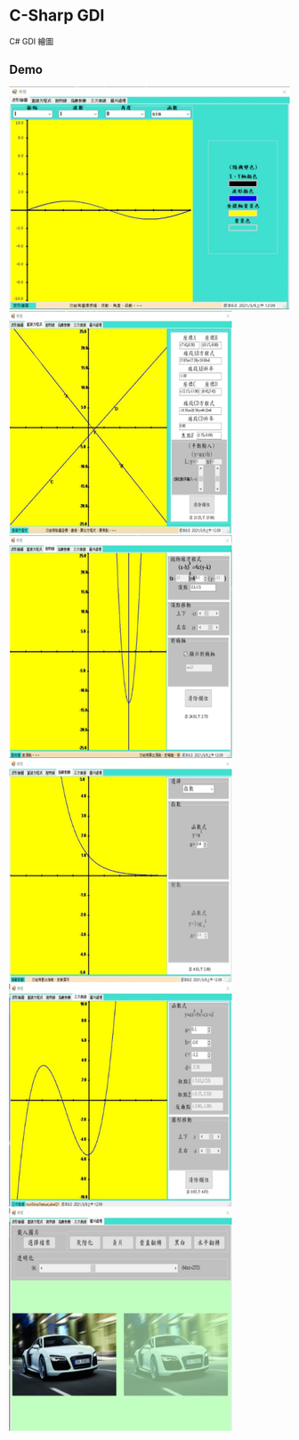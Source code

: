 # C-Sharp GDI
 C# GDI 繪圖
## Demo
 <p align="left">
    <img src="/demo/demo1.jpg" width="600" height="400"/>
    <img src="/demo/demo2.jpg" width="400" height="400"/>
    <img src="/demo/demo3.jpg" width="400" height="400"/>
    <img src="/demo/demo4.jpg" width="400" height="400"/>
    <img src="/demo/demo5.jpg" width="400" height="400"/>
    <img src="/demo/demo6.jpg" width="400" height="400"/>
</p>
